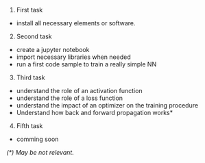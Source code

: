 1. First task
  - install all necessary elements or software. 

2. Second task
  - create a jupyter notebook
  - import necessary libraries when needed
  - run a first code sample to train a really simple NN

3. Third task
  - understand the role of an activation function
  - understand the role of a loss function
  - understand the impact of an optimizer on the training procedure
  - Understand how back and forward propagation works*

4. Fifth task
  - comming soon


*(\*) May be not relevant.*
